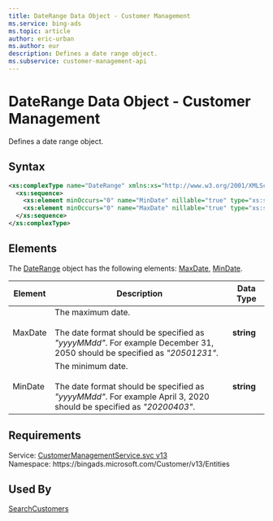 ```yaml
---
title: DateRange Data Object - Customer Management
ms.service: bing-ads
ms.topic: article
author: eric-urban
ms.author: eur
description: Defines a date range object.
ms.subservice: customer-management-api
---
```

# DateRange Data Object - Customer Management
Defines a date range object.

## Syntax
```xml
<xs:complexType name="DateRange" xmlns:xs="http://www.w3.org/2001/XMLSchema">
  <xs:sequence>
    <xs:element minOccurs="0" name="MinDate" nillable="true" type="xs:string" />
    <xs:element minOccurs="0" name="MaxDate" nillable="true" type="xs:string" />
  </xs:sequence>
</xs:complexType>
```

## <a name="elements"></a>Elements

The [DateRange](daterange.md) object has the following elements: [MaxDate](#maxdate), [MinDate](#mindate).

|Element|Description|Data Type|
|-----------|---------------|-------------|
|<a name="maxdate"></a>MaxDate|The maximum date.<br/><br/>The date format should be specified as *"yyyyMMdd"*. For example December 31, 2050 should be specified as *"20501231"*.|**string**|
|<a name="mindate"></a>MinDate|The minimum date.<br/><br/>The date format should be specified as *"yyyyMMdd"*. For example April 3, 2020 should be specified as *"20200403"*.|**string**|

## Requirements
Service: [CustomerManagementService.svc v13](https://clientcenter.api.bingads.microsoft.com/Api/CustomerManagement/v13/CustomerManagementService.svc)  
Namespace: https\://bingads.microsoft.com/Customer/v13/Entities  

## Used By
[SearchCustomers](searchcustomers.md)  
